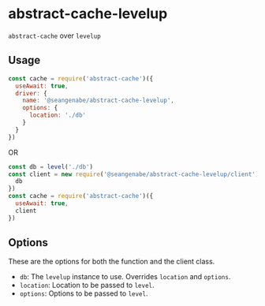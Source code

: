 # abstract-cache-levelup

`abstract-cache` over `levelup`

## Usage

```javascript
const cache = require('abstract-cache')({
  useAwait: true,
  driver: {
    name: '@seangenabe/abstract-cache-levelup',
    options: {
      location: './db'
    }
  }
})
```

OR

```javascript
const db = level('./db')
const client = new require('@seangenabe/abstract-cache-levelup/client')({
  db
})
const cache = require('abstract-cache')({
  useAwait: true,
  client
})
```

## Options

These are the options for both the function and the client class.

* `db`: The `levelup` instance to use. Overrides `location` and `options`.
* `location`: Location to be passed to `level`.
* `options`: Options to be passed to `level`.
